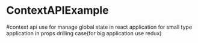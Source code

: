 # ContextAPIExample
#context api use for manage global state in react application for small type application in props drilling case(for big application use redux)
